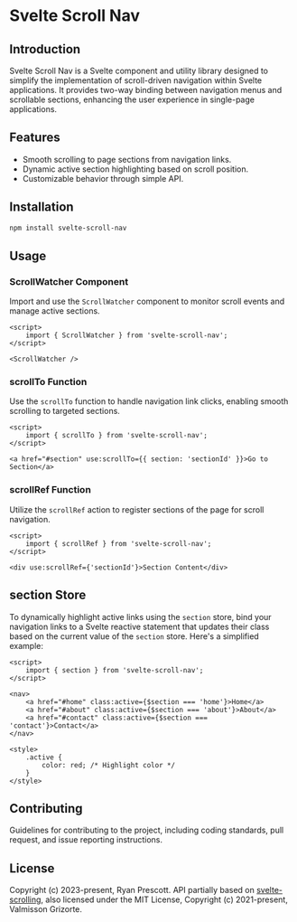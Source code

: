 # Svelte Scroll Nav

## Introduction

Svelte Scroll Nav is a Svelte component and utility library designed to simplify the implementation of scroll-driven navigation within Svelte applications. It provides two-way binding between navigation menus and scrollable sections, enhancing the user experience in single-page applications.

## Features

- Smooth scrolling to page sections from navigation links.
- Dynamic active section highlighting based on scroll position.
- Customizable behavior through simple API.

## Installation

```bash
npm install svelte-scroll-nav
```

## Usage

### ScrollWatcher Component

Import and use the `ScrollWatcher` component to monitor scroll events and manage active sections.

```svelte
<script>
	import { ScrollWatcher } from 'svelte-scroll-nav';
</script>

<ScrollWatcher />
```

### scrollTo Function

Use the `scrollTo` function to handle navigation link clicks, enabling smooth scrolling to targeted sections.

```svelte
<script>
	import { scrollTo } from 'svelte-scroll-nav';
</script>

<a href="#section" use:scrollTo={{ section: 'sectionId' }}>Go to Section</a>
```

### scrollRef Function

Utilize the `scrollRef` action to register sections of the page for scroll navigation.

```svelte
<script>
	import { scrollRef } from 'svelte-scroll-nav';
</script>

<div use:scrollRef={'sectionId'}>Section Content</div>
```

## section Store

To dynamically highlight active links using the `section` store, bind your navigation links to a Svelte reactive statement that updates their class based on the current value of the `section` store. Here's a simplified example:

```svelte
<script>
	import { section } from 'svelte-scroll-nav';
</script>

<nav>
	<a href="#home" class:active={$section === 'home'}>Home</a>
	<a href="#about" class:active={$section === 'about'}>About</a>
	<a href="#contact" class:active={$section === 'contact'}>Contact</a>
</nav>

<style>
	.active {
		color: red; /* Highlight color */
	}
</style>
```

## Contributing

Guidelines for contributing to the project, including coding standards, pull request, and issue reporting instructions.

## License

Copyright (c) 2023-present, Ryan Prescott.
API partially based on [svelte-scrolling](https://github.com/valmisson/svelte-scrolling), also licensed under the MIT License, Copyright (c) 2021-present, Valmisson Grizorte.
